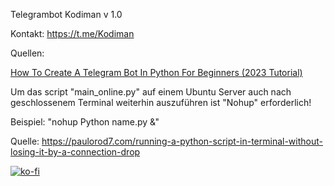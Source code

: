 Telegrambot Kodiman v 1.0

Kontakt: https://t.me/Kodiman

Quellen:

[How To Create A Telegram Bot In Python For Beginners (2023 Tutorial)](https://youtu.be/vZtm1wuA2yc?si=uWfFI8MN5RouzPPG)

Um das script "main_online.py" auf einem Ubuntu Server auch nach geschlossenem Terminal weiterhin auszuführen ist "Nohup" erforderlich!

Beispiel: "nohup Python name.py &"

Quelle: https://paulorod7.com/running-a-python-script-in-terminal-without-losing-it-by-a-connection-drop

[![ko-fi](https://ko-fi.com/img/githubbutton_sm.svg)](https://ko-fi.com/P5P4FRK7U)
